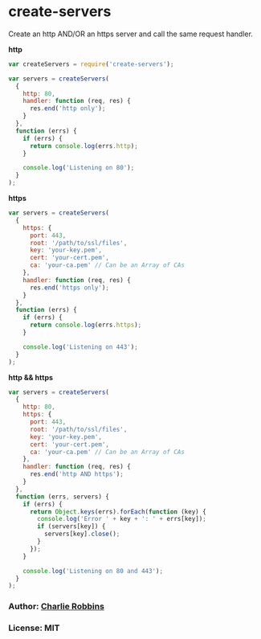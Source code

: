 create-servers
==============

Create an http AND/OR an https server and call the same request handler.

**http**
``` js
var createServers = require('create-servers');

var servers = createServers(
  {
    http: 80,
    handler: function (req, res) {
      res.end('http only');
    }
  },
  function (errs) {
    if (errs) {
      return console.log(errs.http);
    }

    console.log('Listening on 80');
  }
);
```

**https**
``` js
var servers = createServers(
  {
    https: {
      port: 443,
      root: '/path/to/ssl/files',
      key: 'your-key.pem',
      cert: 'your-cert.pem',
      ca: 'your-ca.pem' // Can be an Array of CAs
    },
    handler: function (req, res) {
      res.end('https only');
    }
  },
  function (errs) {
    if (errs) {
      return console.log(errs.https);
    }

    console.log('Listening on 443');
  }
);
```

**http && https**
``` js
var servers = createServers(
  {
    http: 80,
    https: {
      port: 443,
      root: '/path/to/ssl/files',
      key: 'your-key.pem',
      cert: 'your-cert.pem',
      ca: 'your-ca.pem' // Can be an Array of CAs
    },
    handler: function (req, res) {
      res.end('http AND https');
    }
  },
  function (errs, servers) {
    if (errs) {
      return Object.keys(errs).forEach(function (key) {
        console.log('Error ' + key + ': ' + errs[key]);
        if (servers[key]) {
          servers[key].close();
        }
      });
    }

    console.log('Listening on 80 and 443');
  }
);
```

### Author: [Charlie Robbins](https://github.com/indexzero)
### License: MIT